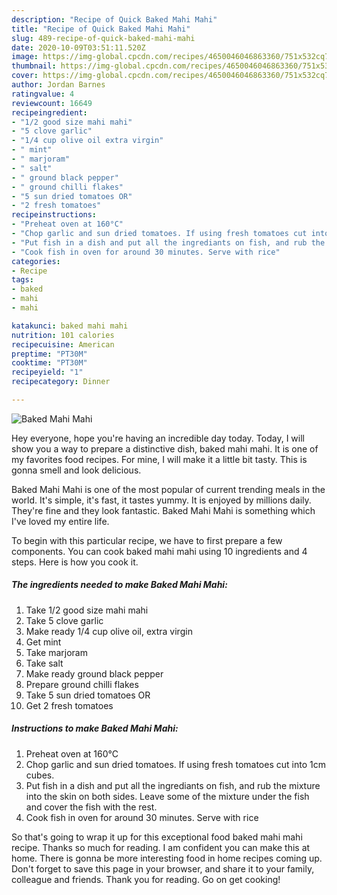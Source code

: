 ```yaml
---
description: "Recipe of Quick Baked Mahi Mahi"
title: "Recipe of Quick Baked Mahi Mahi"
slug: 489-recipe-of-quick-baked-mahi-mahi
date: 2020-10-09T03:51:11.520Z
image: https://img-global.cpcdn.com/recipes/4650046046863360/751x532cq70/baked-mahi-mahi-recipe-main-photo.jpg
thumbnail: https://img-global.cpcdn.com/recipes/4650046046863360/751x532cq70/baked-mahi-mahi-recipe-main-photo.jpg
cover: https://img-global.cpcdn.com/recipes/4650046046863360/751x532cq70/baked-mahi-mahi-recipe-main-photo.jpg
author: Jordan Barnes
ratingvalue: 4
reviewcount: 16649
recipeingredient:
- "1/2 good size mahi mahi"
- "5 clove garlic"
- "1/4 cup olive oil extra virgin"
- " mint"
- " marjoram"
- " salt"
- " ground black pepper"
- " ground chilli flakes"
- "5 sun dried tomatoes OR"
- "2 fresh tomatoes"
recipeinstructions:
- "Preheat oven at 160°C"
- "Chop garlic and sun dried tomatoes. If using fresh tomatoes cut into 1cm cubes."
- "Put fish in a dish and put all the ingrediants on fish, and rub the mixture into the skin on both sides. Leave some of the mixture under the fish and cover the fish with the rest."
- "Cook fish in oven for around 30 minutes. Serve with rice"
categories:
- Recipe
tags:
- baked
- mahi
- mahi

katakunci: baked mahi mahi 
nutrition: 101 calories
recipecuisine: American
preptime: "PT30M"
cooktime: "PT30M"
recipeyield: "1"
recipecategory: Dinner

---
```



![Baked Mahi Mahi](https://img-global.cpcdn.com/recipes/4650046046863360/751x532cq70/baked-mahi-mahi-recipe-main-photo.jpg)

Hey everyone, hope you're having an incredible day today. Today, I will show you a way to prepare a distinctive dish, baked mahi mahi. It is one of my favorites food recipes. For mine, I will make it a little bit tasty. This is gonna smell and look delicious.



Baked Mahi Mahi is one of the most popular of current trending meals in the world. It's simple, it's fast, it tastes yummy. It is enjoyed by millions daily. They're fine and they look fantastic. Baked Mahi Mahi is something which I've loved my entire life.


To begin with this particular recipe, we have to first prepare a few components. You can cook baked mahi mahi using 10 ingredients and 4 steps. Here is how you cook it.

<!--inarticleads1-->

##### The ingredients needed to make Baked Mahi Mahi:

1. Take 1/2 good size mahi mahi
1. Take 5 clove garlic
1. Make ready 1/4 cup olive oil, extra virgin
1. Get  mint
1. Take  marjoram
1. Take  salt
1. Make ready  ground black pepper
1. Prepare  ground chilli flakes
1. Take 5 sun dried tomatoes OR
1. Get 2 fresh tomatoes




<!--inarticleads2-->

##### Instructions to make Baked Mahi Mahi:

1. Preheat oven at 160°C
1. Chop garlic and sun dried tomatoes. If using fresh tomatoes cut into 1cm cubes.
1. Put fish in a dish and put all the ingrediants on fish, and rub the mixture into the skin on both sides. Leave some of the mixture under the fish and cover the fish with the rest.
1. Cook fish in oven for around 30 minutes. Serve with rice




So that's going to wrap it up for this exceptional food baked mahi mahi recipe. Thanks so much for reading. I am confident you can make this at home. There is gonna be more interesting food in home recipes coming up. Don't forget to save this page in your browser, and share it to your family, colleague and friends. Thank you for reading. Go on get cooking!
